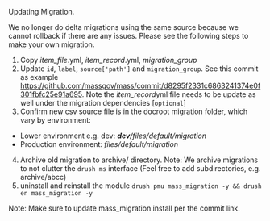 Updating Migration.

We no longer do delta migrations using the same source because we cannot rollback if there are any issues.  Please see the following steps to make your own migration.

1. Copy *item_file*.yml, *item_record*.yml, *migration_group* 
2. Update `id`, `label`, `source['path']` and `migration_group`.  See this commit as example https://github.com/massgov/mass/commit/d8295f2331c6863241374e0f301fbfc25e91a695.
    Note the *item_record*yml file needs to be update as well under the migration dependencies [`optional`]
3. Confirm new csv source file is in the docroot migration folder, which vary by environment:
- Lower environment e.g. dev: _**dev**/files/default/migration_
- Production environment: _files/default/migration_

4. Archive old migration to archive/ directory.  Note: We archive migrations to not clutter the `drush ms` interface (Feel free to add subdirectories, e.g. archive/abcc)
5. uninstall and reinstall the module `drush pmu mass_migration -y && drush en mass_migration -y`

Note: Make sure to update mass_migration.install per the commit link. 